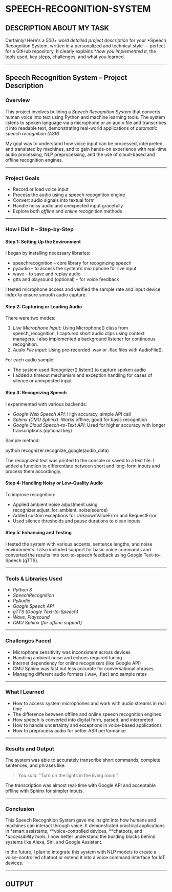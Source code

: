 # SPEECH-RECOGNITION-SYSTEM

## DESCRIPTION ABOUT MY TASK

Certainly! Here's a *500+ word detailed project description* for your *Speech Recognition System, written in a personalized and technical style — perfect for a GitHub repository. It clearly explains **how you implemented it*, the tools used, key steps, challenges, and what you learned.

---

##   Speech Recognition System – Project Description

###  Overview

This project involves building a *Speech Recognition System* that converts human voice into text using Python and machine learning tools. The system listens to spoken language via a microphone or an audio file and transcribes it into readable text, demonstrating real-world applications of *automatic speech recognition (ASR)*.

My goal was to understand how voice input can be processed, interpreted, and translated by machines, and to gain hands-on experience with real-time audio processing, NLP preprocessing, and the use of cloud-based and offline recognition engines.

---

###  Project Goals

* Record or load voice input
* Process the audio using a speech recognition engine
* Convert audio signals into textual form
* Handle noisy audio and unexpected input gracefully
* Explore both *offline* and *online* recognition methods

---

###  How I Did It – Step-by-Step

####  Step 1: Setting Up the Environment

I began by installing necessary libraries:

* speechrecognition – core library for recognizing speech
* pyaudio – to access the system’s microphone for live input
* wave – to save and replay audio
* gtts and playsound (optional) – for voice feedback

I tested microphone access and verified the sample rate and input device index to ensure smooth audio capture.

####  Step 2: Capturing or Loading Audio

There were two modes:

1. *Live Microphone Input:* Using Microphone() class from speech_recognition, I captured short audio clips using context managers. I also implemented a background listener for continuous recognition.
2. *Audio File Input:* Using pre-recorded .wav or .flac files with AudioFile().

For each audio sample:

* The system used Recognizer().listen() to capture spoken audio
* I added a timeout mechanism and exception handling for cases of silence or unexpected input

####  Step 3: Recognizing Speech

I experimented with various backends:

* *Google Web Speech API*: High accuracy, simple API call
* *Sphinx (CMU Sphinx)*: Works offline, good for basic recognition
* *Google Cloud Speech-to-Text API*: Used for higher accuracy with longer transcriptions (optional key)

Sample method:

python
recognizer.recognize_google(audio_data)


The recognized text was printed to the console or saved to a text file. I added a function to differentiate between short and long-form inputs and process them accordingly.

####  Step 4: Handling Noisy or Low-Quality Audio

To improve recognition:

* Applied ambient noise adjustment using recognizer.adjust_for_ambient_noise(source)
* Added custom exceptions for UnknownValueError and RequestError
* Used silence thresholds and pause durations to clean inputs

####  Step 5: Enhancing and Testing

I tested the system with various accents, sentence lengths, and noise environments. I also included support for basic voice commands and converted the results into text-to-speech feedback using Google Text-to-Speech (gTTS).

---

###  Tools & Libraries Used

* *Python 3*
* *SpeechRecognition*
* *PyAudio*
* *Google Speech API*
* *gTTS (Google Text-to-Speech)*
* *Wave, Playsound*
* *CMU Sphinx (for offline support)*

---

###  Challenges Faced

* Microphone sensitivity was inconsistent across devices
* Handling ambient noise and echoes required tuning
* Internet dependency for online recognizers (like Google API)
* CMU Sphinx was fast but less accurate for conversational phrases
* Managing different audio formats (.wav, .flac) and sample rates

---

###  What I Learned

* How to access system microphones and work with audio streams in real time
* The difference between offline and online speech recognition engines
* How speech is converted into digital form, parsed, and interpreted
* How to handle uncertainty and exceptions in voice-based applications
* How to preprocess audio for better ASR performance

---

###  Results and Output

The system was able to accurately transcribe short commands, complete sentences, and phrases like:

> *You said:* "Turn on the lights in the living room."

The transcription was almost real-time with Google API and acceptable offline with Sphinx for simpler inputs.

---

###  Conclusion

This Speech Recognition System gave me insight into how humans and machines can interact through voice. It demonstrated practical applications in *smart assistants, **voice-controlled devices, **chatbots, and **accessibility tools*. I now better understand the building blocks behind systems like Alexa, Siri, and Google Assistant.

In the future, I plan to integrate this system with NLP models to create a voice-controlled chatbot or extend it into a voice command interface for IoT devices.

---
## OUTPUT



